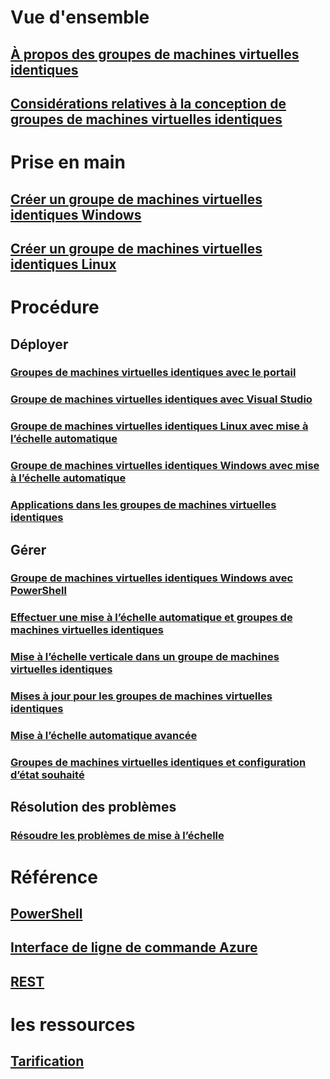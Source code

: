 # Vue d'ensemble
## [À propos des groupes de machines virtuelles identiques](virtual-machine-scale-sets-overview.md)
## [Considérations relatives à la conception de groupes de machines virtuelles identiques](virtual-machine-scale-sets-design-overview.md)

# Prise en main
## [Créer un groupe de machines virtuelles identiques Windows](virtual-machine-scale-sets-windows-create.md)
## [Créer un groupe de machines virtuelles identiques Linux](virtual-machine-scale-sets-linux-create-cli.md)

# Procédure
## Déployer
### [Groupes de machines virtuelles identiques avec le portail](virtual-machine-scale-sets-portal-create.md)
### [Groupe de machines virtuelles identiques avec Visual Studio](virtual-machine-scale-sets-vs-create.md)
### [Groupe de machines virtuelles identiques Linux avec mise à l’échelle automatique](virtual-machine-scale-sets-linux-autoscale.md)
### [Groupe de machines virtuelles identiques Windows avec mise à l’échelle automatique](virtual-machine-scale-sets-windows-autoscale.md)
### [Applications dans les groupes de machines virtuelles identiques](virtual-machine-scale-sets-deploy-app.md)

## Gérer
### [Groupe de machines virtuelles identiques Windows avec PowerShell](virtual-machine-scale-sets-windows-manage.md)
### [Effectuer une mise à l’échelle automatique et groupes de machines virtuelles identiques](virtual-machine-scale-sets-autoscale-overview.md)
### [Mise à l’échelle verticale dans un groupe de machines virtuelles identiques](virtual-machine-scale-sets-vertical-scale-reprovision.md)
### [Mises à jour pour les groupes de machines virtuelles identiques](virtual-machine-scale-sets-upgrade-scale-set.md)
### [Mise à l’échelle automatique avancée](virtual-machine-scale-sets-advanced-autoscale.md)
### [Groupes de machines virtuelles identiques et configuration d’état souhaité](virtual-machine-scale-sets-dsc.md)

## Résolution des problèmes
### [Résoudre les problèmes de mise à l’échelle](virtual-machine-scale-sets-troubleshoot.md)

# Référence
## [PowerShell](/powershell/azureps-cmdlets-docs/)
## [Interface de ligne de commande Azure](../virtual-machines/azure-cli-arm-commands.md)
## [REST](/rest/api/compute/)

# les ressources
## [Tarification](https://azure.microsoft.com/pricing/details/virtual-machine-scale-sets/linux/)


<!--HONumber=Nov16_HO2-->


